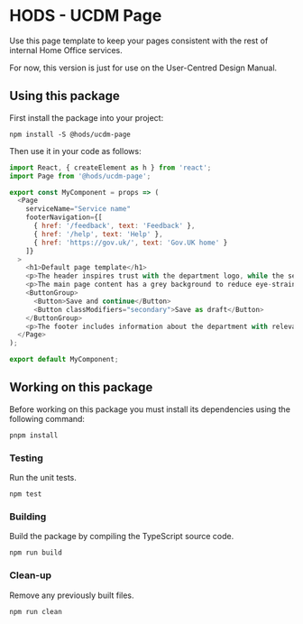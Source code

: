 HODS - UCDM Page
================

Use this page template to keep your pages consistent with the rest of internal Home Office services.

For now, this version is just for use on the User-Centred Design Manual.


Using this package
------------------

First install the package into your project:

```shell
npm install -S @hods/ucdm-page
```

Then use it in your code as follows:

```js
import React, { createElement as h } from 'react';
import Page from '@hods/ucdm-page';

export const MyComponent = props => (
  <Page
    serviceName="Service name"
    footerNavigation={[
      { href: '/feedback', text: 'Feedback' },
      { href: '/help', text: 'Help' },
      { href: 'https://gov.uk/', text: 'Gov.UK home' }
    ]}
  >
    <h1>Default page template</h1>
    <p>The header inspires trust with the department logo, while the service name helps users understand which service they are using.</p>
    <p>The main page content has a grey background to reduce eye-strain. Buttons in this section are slightly re-styled, for accessibility reasons.</p>
    <ButtonGroup>
      <Button>Save and continue</Button>
      <Button classModifiers="secondary">Save as draft</Button>
    </ButtonGroup>
    <p>The footer includes information about the department with relevant links. White background helps to clearly section the main content area.</p>
  </Page>
);

export default MyComponent;
```


Working on this package
-----------------------

Before working on this package you must install its dependencies using
the following command:

```shell
pnpm install
```


### Testing

Run the unit tests.

```shell
npm test
```


### Building

Build the package by compiling the TypeScript source code.

```shell
npm run build
```


### Clean-up

Remove any previously built files.

```shell
npm run clean
```
